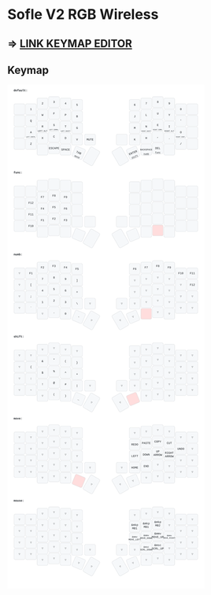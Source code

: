 # Sofle V2 RGB Wireless
## => [LINK KEYMAP EDITOR](https://nickcoutsos.github.io/keymap-editor) 

## Keymap
![Default Keymap](./keymap-drawer/sofle.svg)
